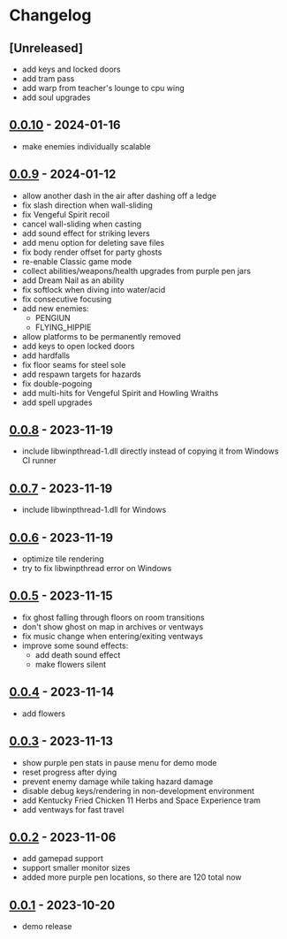 # Changelog

## [Unreleased]

- add keys and locked doors
- add tram pass
- add warp from teacher's lounge to cpu wing
- add soul upgrades

## [0.0.10] - 2024-01-16

- make enemies individually scalable

## [0.0.9] - 2024-01-12

- allow another dash in the air after dashing off a ledge
- fix slash direction when wall-sliding
- fix Vengeful Spirit recoil
- cancel wall-sliding when casting
- add sound effect for striking levers
- add menu option for deleting save files
- fix body render offset for party ghosts
- re-enable Classic game mode
- collect abilities/weapons/health upgrades from purple pen jars
- add Dream Nail as an ability
- fix softlock when diving into water/acid
- fix consecutive focusing
- add new enemies:
  - PENGIUN
  - FLYING_HIPPIE
- allow platforms to be permanently removed
- add keys to open locked doors
- add hardfalls
- fix floor seams for steel sole
- add respawn targets for hazards
- fix double-pogoing
- add multi-hits for Vengeful Spirit and Howling Wraiths
- add spell upgrades

## [0.0.8] - 2023-11-19

- include libwinpthread-1.dll directly instead of copying it from Windows CI runner

## [0.0.7] - 2023-11-19

- include libwinpthread-1.dll for Windows

## [0.0.6] - 2023-11-19

- optimize tile rendering
- try to fix libwinpthread error on Windows

## [0.0.5] - 2023-11-15

- fix ghost falling through floors on room transitions
- don't show ghost on map in archives or ventways
- fix music change when entering/exiting ventways
- improve some sound effects:
  - add death sound effect
  - make flowers silent

## [0.0.4] - 2023-11-14

- add flowers

## [0.0.3] - 2023-11-13

- show purple pen stats in pause menu for demo mode
- reset progress after dying
- prevent enemy damage while taking hazard damage
- disable debug keys/rendering in non-development environment
- add Kentucky Fried Chicken 11 Herbs and Space Experience tram
- add ventways for fast travel

## [0.0.2] - 2023-11-06

- add gamepad support
- support smaller monitor sizes
- added more purple pen locations, so there are 120 total now

## [0.0.1] - 2023-10-20

- demo release

[0.0.10]: https://github.com/mega-dean/hallowdale/compare/v0.0.9...v0.0.10
[0.0.9]: https://github.com/mega-dean/hallowdale/compare/v0.0.8...v0.0.9
[0.0.8]: https://github.com/mega-dean/hallowdale/compare/v0.0.7...v0.0.8
[0.0.7]: https://github.com/mega-dean/hallowdale/compare/v0.0.6...v0.0.7
[0.0.6]: https://github.com/mega-dean/hallowdale/compare/v0.0.5...v0.0.6
[0.0.5]: https://github.com/mega-dean/hallowdale/compare/v0.0.4...v0.0.5
[0.0.4]: https://github.com/mega-dean/hallowdale/compare/v0.0.3...v0.0.4
[0.0.3]: https://github.com/mega-dean/hallowdale/compare/v0.0.2...v0.0.3
[0.0.2]: https://github.com/mega-dean/hallowdale/compare/v0.0.1...v0.0.2
[0.0.1]: https://github.com/mega-dean/hallowdale/releases/tag/v0.0.1
